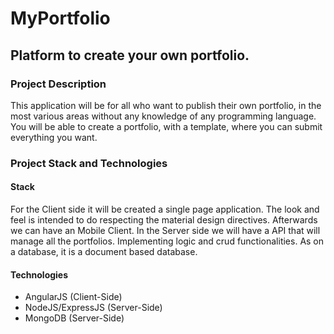 # MyPortfolio
## Platform to create your own portfolio.
### Project Description
This application will be for all who want to publish their own portfolio, in the most various areas without any knowledge of any programming language. You will be able to create a portfolio, with a template, where you can submit everything you want. 
### Project Stack and Technologies
#### Stack
For the Client side it will be created a single page application. The look and feel is intended to do respecting the material design directives. Afterwards we can have an Mobile Client.
In the Server side we will have a API that will manage all the portfolios. Implementing logic and crud functionalities. As on a database, it is a document based database.
#### Technologies
* AngularJS (Client-Side)
* NodeJS/ExpressJS (Server-Side)
* MongoDB (Server-Side)
